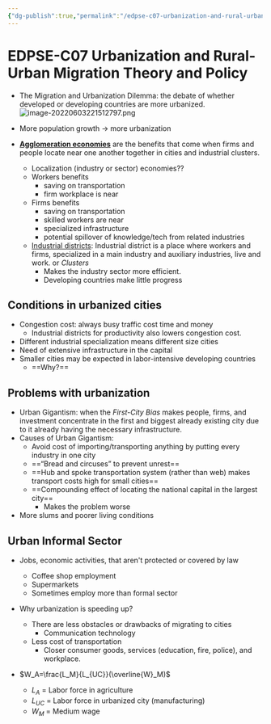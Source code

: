 ```yaml
---
{"dg-publish":true,"permalink":"/edpse-c07-urbanization-and-rural-urban-migration-theory-and-pli-policy/","title":"EDPSE-C07 Urbanization and Rural-Urban Migration Theory and Policy"}
---
```


# EDPSE-C07 Urbanization and Rural-Urban Migration Theory and Policy

- The Migration and Urbanization Dilemma: the debate of whether developed or developing countries are more urbanized.
	![image-20220603221512797.png](/img/user/assets/EDPSE-C07%20Urbanization%20and%20Rural-Urban%20Migration%20Theory%20and%20PliPolicy/image-20220603221512797.png)

- More population growth -> more urbanization

- **[Agglomeration economies](https://www.nber.org/system/files/chapters/c7977/c7977.pdf)** are the benefits that come when firms and people locate near one another together in cities and industrial clusters. 
	- Localization (industry or sector) economies??
	- Workers benefits
		- saving on transportation
		- firm workplace is near
	- Firms benefits 
		- saving on transportation
		- skilled workers are near
		- specialized infrastructure
		- potential spillover of knowledge/tech from related industries
	- [Industrial districts](https://en.wikipedia.org/wiki/Industrial_district): Industrial district is a place where workers and firms, specialized in a main industry and auxiliary industries, live and work. or *Clusters*
		- Makes the industry sector more efficient. 
		- Developing countries make little progress

## Conditions in urbanized cities

- Congestion cost: always busy traffic cost time and money
	- Industrial districts for productivity also lowers congestion cost.
- Different industrial specialization means different size cities
- Need of extensive infrastructure in the capital
- Smaller cities may be expected in labor-intensive developing countries
	- ==Why?==

## Problems with urbanization

- Urban Gigantism: when the *First-City Bias* makes people, firms, and investment concentrate in the first and biggest already existing city due to it already having the necessary infrastructure.
- Causes of Urban Gigantism:
	- Avoid cost of importing/transporting anything by putting every industry in one city
	- ==“Bread and circuses” to prevent unrest==
	- ==Hub and spoke transportation system (rather than web) makes transport costs high for small cities==
	- ==Compounding effect of locating the national capital in the largest city==
		- Makes the problem worse
- More slums and poorer living conditions

## Urban Informal Sector

- Jobs, economic activities, that aren't protected or covered by law
	- Coffee shop employment
	- Supermarkets
	- Sometimes employ more than formal sector

- Why urbanization is speeding up?
	- There are less obstacles or drawbacks of migrating to cities
		- Communication technology
	- Less cost of transportation
		- Closer consumer goods, services (education, fire, police), and workplace.

- $W_A=\frac{L_M}{L_{UC}}(\overline{W}_M)$
	- $L_A$ = Labor force in agriculture
	- $L_{UC}$ = Labor force in urbanized city (manufacturing)
	- $W_M$ = Medium wage